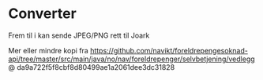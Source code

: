 # Converter

Frem til i kan sende JPEG/PNG rett til Joark

Mer eller mindre kopi fra https://github.com/navikt/foreldrepengesoknad-api/tree/master/src/main/java/no/nav/foreldrepenger/selvbetjening/vedlegg @ da9a722f5f8cbf8d80499ae1a2061dee3dc31828